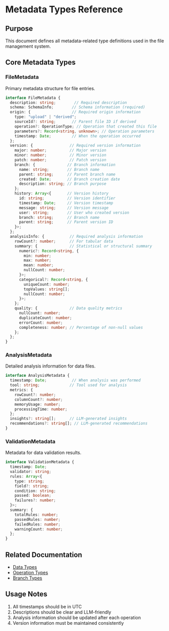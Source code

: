 # Metadata Types Reference

## Purpose
This document defines all metadata-related type definitions used in the file management system.

## Core Metadata Types

### FileMetadata
Primary metadata structure for file entries.

```typescript
interface FileMetadata {
  description: string;        // Required description
  schema: SchemaInfo;        // Schema information (required)
  origin: {                  // Required origin information
    type: "upload" | "derived";
    sourceId?: string;       // Parent file ID if derived
    operation?: OperationType; // Operation that created this file
    parameters?: Record<string, unknown>; // Operation parameters
    timestamp: Date;         // When the operation occurred
  };
  version: {                // Required version information
    major: number;          // Major version
    minor: number;          // Minor version
    patch: number;          // Patch version
    branch: {              // Branch information
      name: string;        // Branch name
      parent: string;      // Parent branch name
      created: Date;       // Branch creation date
      description: string; // Branch purpose
    };
    history: Array<{       // Version history
      id: string;          // Version identifier
      timestamp: Date;     // Version timestamp
      message: string;     // Version message
      user: string;        // User who created version
      branch: string;      // Branch name
      parent: string;      // Parent version ID
    }>;
  };
  analysisInfo: {           // Required analysis information
    rowCount?: number;      // For tabular data
    summary: {              // Statistical or structural summary
      numeric?: Record<string, {
        min: number;
        max: number;
        mean: number;
        nullCount: number;
      }>;
      categorical?: Record<string, {
        uniqueCount: number;
        topValues: string[];
        nullCount: number;
      }>;
    };
    quality: {              // Data quality metrics
      nullCount: number;
      duplicateCount: number;
      errorCount: number;
      completeness: number; // Percentage of non-null values
    };
  };
}
```

### AnalysisMetadata
Detailed analysis information for data files.

```typescript
interface AnalysisMetadata {
  timestamp: Date;           // When analysis was performed
  tool: string;             // Tool used for analysis
  metrics: {
    rowCount?: number;
    columnCount?: number;
    memoryUsage: number;
    processingTime: number;
  };
  insights?: string[];      // LLM-generated insights
  recommendations?: string[]; // LLM-generated recommendations
}
```

### ValidationMetadata
Metadata for data validation results.

```typescript
interface ValidationMetadata {
  timestamp: Date;
  validator: string;
  rules: Array<{
    type: string;
    field?: string;
    condition: string;
    passed: boolean;
    failures?: number;
  }>;
  summary: {
    totalRules: number;
    passedRules: number;
    failedRules: number;
    warningCount: number;
  };
}
```

## Related Documentation
- [Data Types](./README.DATA.TYPES.md)
- [Operation Types](./README.OPERATION.TYPES.md)
- [Branch Types](./README.BRANCH.TYPES.md)

## Usage Notes
1. All timestamps should be in UTC
2. Descriptions should be clear and LLM-friendly
3. Analysis information should be updated after each operation
4. Version information must be maintained consistently 